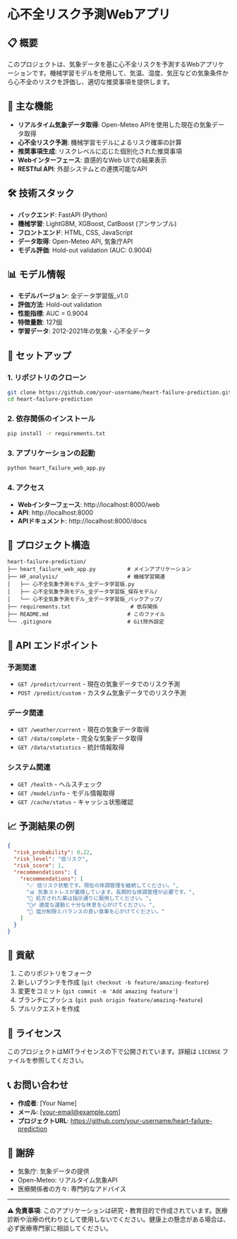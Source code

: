 # 心不全リスク予測Webアプリ

## 📋 概要

このプロジェクトは、気象データを基に心不全リスクを予測するWebアプリケーションです。機械学習モデルを使用して、気温、湿度、気圧などの気象条件から心不全のリスクを評価し、適切な推奨事項を提供します。

## 🚀 主な機能

- **リアルタイム気象データ取得**: Open-Meteo APIを使用した現在の気象データ取得
- **心不全リスク予測**: 機械学習モデルによるリスク確率の計算
- **推奨事項生成**: リスクレベルに応じた個別化された推奨事項
- **Webインターフェース**: 直感的なWeb UIでの結果表示
- **RESTful API**: 外部システムとの連携可能なAPI

## 🛠️ 技術スタック

- **バックエンド**: FastAPI (Python)
- **機械学習**: LightGBM, XGBoost, CatBoost (アンサンブル)
- **フロントエンド**: HTML, CSS, JavaScript
- **データ取得**: Open-Meteo API, 気象庁API
- **モデル評価**: Hold-out validation (AUC: 0.9004)

## 📊 モデル情報

- **モデルバージョン**: 全データ学習版_v1.0
- **評価方法**: Hold-out validation
- **性能指標**: AUC = 0.9004
- **特徴量数**: 127個
- **学習データ**: 2012-2021年の気象・心不全データ

## 🚀 セットアップ

### 1. リポジトリのクローン
```bash
git clone https://github.com/your-username/heart-failure-prediction.git
cd heart-failure-prediction
```

### 2. 依存関係のインストール
```bash
pip install -r requirements.txt
```

### 3. アプリケーションの起動
```bash
python heart_failure_web_app.py
```

### 4. アクセス
- **Webインターフェース**: http://localhost:8000/web
- **API**: http://localhost:8000
- **APIドキュメント**: http://localhost:8000/docs

## 📁 プロジェクト構造

```
heart-failure-prediction/
├── heart_failure_web_app.py          # メインアプリケーション
├── HF_analysis/                      # 機械学習関連
│   ├── 心不全気象予測モデル_全データ学習版.py
│   ├── 心不全気象予測モデル_全データ学習版_保存モデル/
│   └── 心不全気象予測モデル_全データ学習版_バックアップ/
├── requirements.txt                   # 依存関係
├── README.md                         # このファイル
└── .gitignore                        # Git除外設定
```

## 🔧 API エンドポイント

### 予測関連
- `GET /predict/current` - 現在の気象データでのリスク予測
- `POST /predict/custom` - カスタム気象データでのリスク予測

### データ関連
- `GET /weather/current` - 現在の気象データ取得
- `GET /data/complete` - 完全な気象データ取得
- `GET /data/statistics` - 統計情報取得

### システム関連
- `GET /health` - ヘルスチェック
- `GET /model/info` - モデル情報取得
- `GET /cache/status` - キャッシュ状態確認

## 📈 予測結果の例

```json
{
  "risk_probability": 0.22,
  "risk_level": "低リスク",
  "risk_score": 1,
  "recommendations": {
    "recommendations": [
      "✅ 低リスク状態です。現在の体調管理を継続してください。",
      "📊 気象ストレスが蓄積しています。長期的な体調管理が必要です。",
      "💊 処方された薬は指示通りに服用してください。",
      "🏃‍♂️ 適度な運動と十分な休息を心がけてください。",
      "🥗 塩分制限とバランスの良い食事を心がけてください。"
    ]
  }
}
```

## 🤝 貢献

1. このリポジトリをフォーク
2. 新しいブランチを作成 (`git checkout -b feature/amazing-feature`)
3. 変更をコミット (`git commit -m 'Add amazing feature'`)
4. ブランチにプッシュ (`git push origin feature/amazing-feature`)
5. プルリクエストを作成

## 📄 ライセンス

このプロジェクトはMITライセンスの下で公開されています。詳細は `LICENSE` ファイルを参照してください。

## 📞 お問い合わせ

- **作成者**: [Your Name]
- **メール**: [your-email@example.com]
- **プロジェクトURL**: https://github.com/your-username/heart-failure-prediction

## 🙏 謝辞

- 気象庁: 気象データの提供
- Open-Meteo: リアルタイム気象API
- 医療関係者の方々: 専門的なアドバイス

---

**⚠️ 免責事項**: このアプリケーションは研究・教育目的で作成されています。医療診断や治療の代わりとして使用しないでください。健康上の懸念がある場合は、必ず医療専門家に相談してください。 